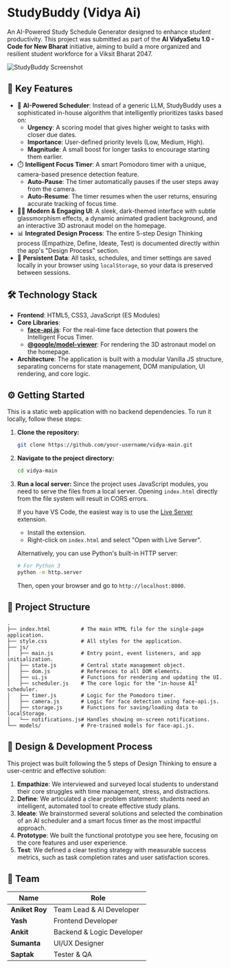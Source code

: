 # StudyBuddy (Vidya Ai)

An AI-Powered Study Schedule Generator designed to enhance student productivity. This project was submitted as part of the **AI VidyaSetu 1.0 - Code for New Bharat** initiative, aiming to build a more organized and resilient student workforce for a Viksit Bharat 2047.

![StudyBuddy Screenshot](https://i.imgur.com/your-screenshot-url.png) <!-- It's highly recommended to replace this with a screenshot of your actual application -->

## 🚀 Key Features

-   🤖 **AI-Powered Scheduler**: Instead of a generic LLM, StudyBuddy uses a sophisticated in-house algorithm that intelligently prioritizes tasks based on:
    -   **Urgency**: A scoring model that gives higher weight to tasks with closer due dates.
    -   **Importance**: User-defined priority levels (Low, Medium, High).
    -   **Magnitude**: A small boost for longer tasks to encourage starting them earlier.
-   ⏱️ **Intelligent Focus Timer**: A smart Pomodoro timer with a unique, camera-based presence detection feature.
    -   **Auto-Pause**: The timer automatically pauses if the user steps away from the camera.
    -   **Auto-Resume**: The timer resumes when the user returns, ensuring accurate tracking of focus time.
-   🧑‍🚀 **Modern & Engaging UI**: A sleek, dark-themed interface with subtle glassmorphism effects, a dynamic animated gradient background, and an interactive 3D astronaut model on the homepage.
-   📊 **Integrated Design Process**: The entire 5-step Design Thinking process (Empathize, Define, Ideate, Test) is documented directly within the app's "Design Process" section.
-   💾 **Persistent Data**: All tasks, schedules, and timer settings are saved locally in your browser using `localStorage`, so your data is preserved between sessions.

## 🛠️ Technology Stack

-   **Frontend**: HTML5, CSS3, JavaScript (ES Modules)
-   **Core Libraries**:
    -   [**face-api.js**](https://github.com/justadudewhohacks/face-api.js/): For the real-time face detection that powers the Intelligent Focus Timer.
    -   [**@google/model-viewer**](https://modelviewer.dev/): For rendering the 3D astronaut model on the homepage.
-   **Architecture**: The application is built with a modular Vanilla JS structure, separating concerns for state management, DOM manipulation, UI rendering, and core logic.

## ⚙️ Getting Started

This is a static web application with no backend dependencies. To run it locally, follow these steps:

1.  **Clone the repository:**
    ```bash
    git clone https://github.com/your-username/vidya-main.git
    ```

2.  **Navigate to the project directory:**
    ```bash
    cd vidya-main
    ```

3.  **Run a local server:**
    Since the project uses JavaScript modules, you need to serve the files from a local server. Opening `index.html` directly from the file system will result in CORS errors.

    If you have VS Code, the easiest way is to use the [Live Server](https://marketplace.visualstudio.com/items?itemName=ritwickdey.LiveServer) extension.
    -   Install the extension.
    -   Right-click on `index.html` and select "Open with Live Server".

    Alternatively, you can use Python's built-in HTTP server:
    ```bash
    # For Python 3
    python -m http.server
    ```
    Then, open your browser and go to `http://localhost:8000`.

## 📂 Project Structure

```
.
├── index.html          # The main HTML file for the single-page application.
├── style.css           # All styles for the application.
├── js/
│   ├── main.js         # Entry point, event listeners, and app initialization.
│   ├── state.js        # Central state management object.
│   ├── dom.js          # References to all DOM elements.
│   ├── ui.js           # Functions for rendering and updating the UI.
│   ├── scheduler.js    # The core logic for the "in-house AI" scheduler.
│   ├── timer.js        # Logic for the Pomodoro timer.
│   ├── camera.js       # Logic for face detection using face-api.js.
│   ├── storage.js      # Functions for saving/loading data to localStorage.
│   └── notifications.js# Handles showing on-screen notifications.
└── models/             # Pre-trained models for face-api.js.
```

## 🎨 Design & Development Process

This project was built following the 5 steps of Design Thinking to ensure a user-centric and effective solution:

1.  **Empathize**: We interviewed and surveyed local students to understand their core struggles with time management, stress, and distractions.
2.  **Define**: We articulated a clear problem statement: students need an intelligent, automated tool to create effective study plans.
3.  **Ideate**: We brainstormed several solutions and selected the combination of an AI scheduler and a smart focus timer as the most impactful approach.
4.  **Prototype**: We built the functional prototype you see here, focusing on the core features and user experience.
5.  **Test**: We defined a clear testing strategy with measurable success metrics, such as task completion rates and user satisfaction scores.

## 👥 Team

| Name          | Role                      |
| ------------- | ------------------------- |
| **Aniket Roy**| Team Lead & AI Developer  |
| **Yash**      | Frontend Developer        |
| **Ankit**     | Backend & Logic Developer |
| **Sumanta**   | UI/UX Designer            |
| **Saptak**    | Tester & QA               |

